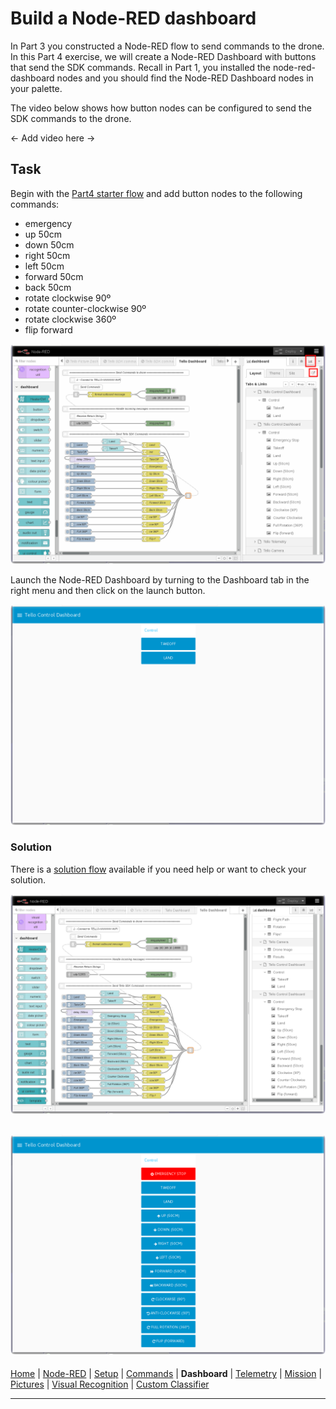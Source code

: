 # Build a Node-RED dashboard

In Part 3 you constructed a Node-RED flow to send commands to the drone. In this Part 4 exercise, we will create a Node-RED Dashboard with buttons that send the SDK commands. Recall in Part 1, you installed the node-red-dashboard nodes and you should find the Node-RED Dashboard nodes in your palette.

The video below shows how button nodes can be configured to send the SDK commands to the drone.

<- Add video here ->

## Task

Begin with the [Part4 starter flow](/flows/starter/part4_starter.json) and add button nodes to the following commands:

- emergency
- up 50cm
- down 50cm
- right 50cm
- left 50cm
- forward 50cm
- back 50cm
- rotate clockwise 90º
- rotate counter-clockwise 90º
- rotate clockwise 360º
- flip forward

![Tello Control Dashboard Starter flow](/docs/screenshots/NodeRED-Tello-Dashboard-Starter-flow.png?raw=true "Tello Control Dashboard Starter flow")

Launch the Node-RED Dashboard by turning to the Dashboard tab in the right menu and then click on the launch button.

![Tello Controls Dashboard Buttons](/docs/screenshots/NodeRED-Tello-Controls-Dashboard-Starter.png?raw=true "Tello Controls Dashboard Starter")


### Solution

There is a [solution flow](/flows/solutions/part4_solution.json) available if you need help or want to check your solution.

![Tello Control Dashboard Solution flow](/docs/screenshots/NodeRED-Tello-Dashboard-Solution-flow.png?raw=true "Tello Control Dashboard Solution flow")

![Tello Controls Dashboard Buttons](/docs/screenshots/NodeRED-Tello-Controls-Dashboard-Solution.png?raw=true "Tello Controls Dashboard Solution")
---

[Home](/README.md) | [Node-RED](/docs/PART1.md) | [Setup](/docs/PART2.md) | [Commands](/docs/PART3.md) | **Dashboard** | [Telemetry](/docs/PART5.md) | [Mission](/docs/PART6.md) | [Pictures](/docs/PART7.md) | [Visual Recognition](/docs/PART8.md) | [Custom Classifier](/docs/PART9.md)

---
